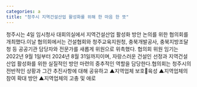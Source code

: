 ```yaml
---
categories: a
title: "청주시 지역건설산업 활성화를 위해 한 마음 한 뜻"
---
```

청주시는 4일 임시청사 대회의실에서 지역건설산업 활성화 방안 논의를 위한 협의회를 개최했다.이날 협의회에서는 건설협회와 청주교육지원청, 충북개발공사, 충북지방조달청 등 공공기관 담당자와 전문가를 새롭게 위원으로 위촉했다. 협의회 위원 임기는 2022년 9월 1일부터 2024년 8월 31일까지이며, 자랑스러운 건설인 선정과 지역건설산업 활성화를 위한 실질적인 방안 마련의 중추적인 역할을 담당한다.협의회는 청주시의 전반적인 상황과 그간 추진사항에 대해 공유하고 ▲지역업체 보호육성 ▲지역업체의 참여 확대 방안 ▲지역업체의 고충 및 애로